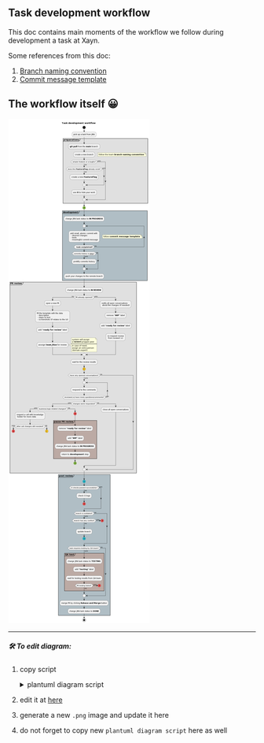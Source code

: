 ## Task development workflow

This doc contains main moments of the workflow we follow during development a task at Xayn.

Some references from this doc:

1. [Branch naming convention](./github_conventions.md#branch-naming)
1. [Commit message template](./github_conventions.md#commit-messages)

## The workflow itself 😀

<img src="./../.github/art/task_dev_workflow.png" alt="Task development workflow"/>

--------

##### 🛠 To edit diagram:

1. copy script
   <details>
     <summary>plantuml diagram script</summary>

        @startuml
        title: Task development workflow
        start
        :pick up a task from JIRA;
        
        partition #e0e0e0 "**preparations**" {
          :**git pull** from the **main** branch ;
          :create a new branch;
            floating note right: follow the team **branch naming convention**
          if (simple feature or a bugfix?) then (no)
            if (does the **FeatureFlag** already exist?) then (no)
              :create a new **FeatureFlag**;
            else (yes)
            endif
            :use **it** to //hide// your work;
          else (yes) 
          endif
        }
        
        #8BC34A:(A)
        
        partition #b0bec5 "**development**" {
          :change JIRA task status to **IN PROGRESS**;
          repeat
            :add small, atomic commit with
             - desired changes
             - tests
             - meaningful commit message;
              floating note right: follow **commit message template**
          repeat while (<b> task completed?) is (no)
          if (commits history is __dirty__?) then (yes)
            :prettify commits history;
          else (no)
          endif
          :push your changes to the remote branch;
        }
        
        partition #e0e0e0 "**PR review**" {
          :change JIRA task status to **IN REVIEW**;
          if (PR already opened?) then (no)
            :open a new PR;
            :fill the template with the data
             - description
             - steps to test
             - screenshots (if relates to the UI);
            :add **"ready for review"** label;
            :asssign **team_blue** for review;
              note right 
                system will assign
                a --random-- propper peer
                ====
                in case of need, 
                assign an extra person 
                (domain expert)
              end note
          else (yes)
            :notify all open conversations 
             about the changes (if needed);
            :remove **"WIP"** label;
            :add **"ready for review"** label;
            :re-request review 
             from reviwer(-s);
          endif
        
          :wait for the review results;
        
          #ffca28:(C)
        
          if (have any opened conversations?) then (yes)
            repeat
              :respond to the comments;
            repeat while (reviewer(-s) have more questions/comments?) is (yes)
            if (changes were requested?) then (yes)
              if (business-logic-related changes?) then (yes)
                :request a call with knowladge 
                 holder for more data;
                if (after call changes still needed?) then (yes)
                  #FF5252:(B)
                  detach
                else (no)
                  #ffca28:(C)
                  detach
                endif
              else (no)
                #FF5252:(B)
                partition #bcaaa4 "**pause PR review**" {
                  :remove **"ready for review"** label;
                  :add **"WIP"** label;
                  :change JIRA task status to **IN PROGRESS**;
                  :return to **development** step;
                }
                #8BC34A:(A)
                detach
              endif
            else (no)
              :close all open conversations;
            endif
          else (no)
          endif
        }
        
        partition #b0bec5 "**post review**" {
          #26c6da:(D)
          if (CI checks passed successfylly?) then (no)
            :check CI logs;
            #FF5252:(B)
            detach
          else (yes)
          endif
          if (branch is outdated?) then (yes)
            if (branch has any conflict?) then (yes)
              #FF5252:(B)
              detach
            else (no)
            endif
            :update branch;
            #26c6da:(D)
            detach
          else (no)
          endif
        
          if (task requires testing by QA team?) then (yes)
          partition #bcaaa4 "**QA test**" {
            :change JIRA task status to **TESTING**;
            :add **"testing"** label;
            :wait for testing results from QA team;
            if (PR testing failed?) then (yes)
              #FF5252:(B)
              detach
            else (no)
            endif
          }
          else (no)
          endif
          :merge PR by clicking **Rebase and Merge** button;
          :change JIRA task status to **DONE**;
        }
        
        stop
        @enduml
   </details>
1. edit it at [here](https://plantuml.com/)
1. generate a new `.png` image and update it here
1. do not forget to copy new `plantuml diagram script` here as well